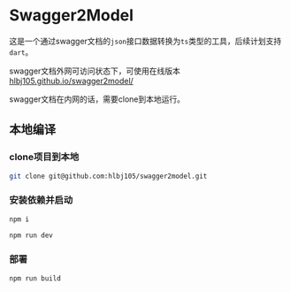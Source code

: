 <!--
 * @Author: Jason
 * @Date: 2021-10-09 17:12:53
 * @LastEditors: Jason hlbj105@qq.com
 * @LastEditTime: 2022-10-09
 * @FilePath: /README.md
 * @description: description
-->
# Swagger2Model

这是一个通过swagger文档的`json`接口数据转换为`ts`类型的工具，后续计划支持`dart`。

swagger文档外网可访问状态下，可使用在线版本[hlbj105.github.io/swagger2model/](hlbj105.github.io/swagger2model/)

swagger文档在内网的话，需要clone到本地运行。

## 本地编译

### clone项目到本地

```bash
git clone git@github.com:hlbj105/swagger2model.git
```

### 安装依赖并启动

```bash
npm i
```

```bash
npm run dev
```

### 部署

```bash
npm run build
```
